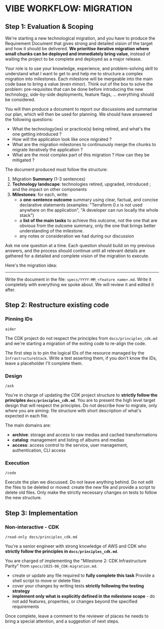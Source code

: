 VIBE WORKFLOW: MIGRATION
=======================================

Step 1: Evaluation & Scoping
---------------------------------------

We're starting a new technological migration, and you have to produce the Requirement Document that gives strong and detailed vision of the target and how it
should be delivered. **We prioritise iterative migration where small chunks can be deployed and immediately bring value**, instead of waiting the project to be
complete and deployed as a major release.

Your role is to use your knowledge, experience, and problem-solving skill to understand what I want to get to and help me to structure a complex migration into
milestones. Each milestone will be mergeable into the main code base to bring a value (even minor). Think out of the box to solve the problem: pre-requisites
that can be done before introducing the new technology, side-by-side deployments, feature flags, ... everything should be considered.

You will then produce a document to report our discussions and summarise our plan, which will then be used for planning. We should have answered the following
questions:

* What the technology(ies) or practice(s) being retired, and what's the one getting introduced ?
* How will the application look like once migrated ?
* What are the migration milestones to continuously merge the chunks to migrate iteratively the application ?
* What are the most complex part of this migration ? How can they be mitigated ?

The document produced must follow the structure:

1. Migration **Summary** (1-3 sentences)
2. **Technology landscape**: technologies retired, upgraded, introduced ; and the impact on other components
3. **Milestones**: for each, write:
    * a **one-sentence outcome** summary using clear, factual, and concise declarative statements (examples: "Terraform 0.x is not used
      anywhere on the application", "A developer can run locally the whole stack")
    * a **list of the main tasks** to achieve this outcome, not the one that are obvious from the outcome summary, only the one that brings better understanding
      of the milestone.
    * any notes or consideration we had during our discussion

Ask me one question at a time. Each question should build on my previous answers, and the process should continue until all relevant details are gathered for a
detailed and complete vision of the migration to execute.

Here's the migration idea:

---

Write the document in the file: `specs/YYYY-MM_<feature name>.md`. Write it completely with everything we spoke about. We will review it and edited it after.

Step 2: Restructure existing code
---------------------------------------

### Pinning IDs

```
aider
```

The CDK project do not respect the principles from `docs/principles_cdk.md` and we're starting a migration of the exiting code to re-align the code.

The first step is to pin the logical IDs of the resource managed by the `InfrastructureStack`. Write a test asserting them, if you don't know the IDs, leave a
placeholder I'll complete them.

### Design

```
/ask
```

You're in charge of updating the CDK project structure to **strictly follow the principles `docs/principles_cdk.md`**. You are to present the high level target
design
that will respect the principles. Do not describe _how_ to migrate, only _where_ you are aiming: file structure with short description of what's expected in
each file.

The main domains are:

* **archive**: storage and access to raw medias and cached transformations
* **catalog**: management and listing of albums and medias
* **access**: access control to the service, user management, authentication, CLI access

### Execution

```
/code
```

Execute the plan we discussed. Do not leave anything behind. Do not edit the files to be deleted or moved: create the new file and provide a script to delete
old files. Only make the strictly necessary changes on tests to follow the new structure.

Step 3: Implementation
---------------------------------------

### Non-interactive - CDK

```
/read-only docs/principles_cdk.md
```

You're a senior engineer with strong knowledge of AWS and CDK who **strictly follow the principles in `docs/principles_cdk.md`**.

You are charged of implementing the "Milestone 2: CDK Infrastructure Parity" from `specs/2025-06_CDK-migration.md`.

* create or update any file required to **fully complete this task**
  Provide a shell script to move or delete files
* cover your changes by writing tests **strictly following the testing strategy**
* **implement only what is explicitly defined in the milestone scope** - do not add features, properties, or changes beyond the specified requirements

Once complete, leave a comment to the reviewer of places he needs to bring a special attention, and a suggestion of next steps.